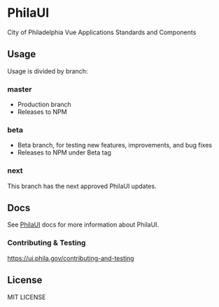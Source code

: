 # PhilaUI

City of Philadelphia Vue Applications Standards and Components

## Usage

Usage is divided by branch:

### master

- Production branch
- Releases to NPM

### beta

- Beta branch, for testing new features, improvements, and bug fixes
- Releases to NPM under Beta tag


### next

This branch has the next approved PhilaUI updates.

## Docs

See [PhilaUI](https://ui.phila.gov) docs for more information about PhilaUI.

### Contributing & Testing

https://ui.phila.gov/contributing-and-testing

## License

MIT LICENSE
